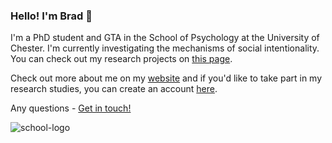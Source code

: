 ### Hello! I'm Brad 👋

I'm a PhD student and GTA in the School of Psychology at the University of Chester. I'm currently investigating the mechanisms of social intentionality. You can check out my research projects on [this page](https://github.com/BradKennedy-PhD). 

Check out more about me on my [website](https://bradleykennedy.co.uk) and if you'd like to take part in my research studies, you can create an account [here](https://account.bradleykennedy.co.uk).

Any questions - [Get in touch!](https://bradleykennedy.co.uk/contact)

![school-logo](https://dl.dropbox.com/s/js5w2w3tltn58gy/RISC%20Logo%20crop.PNG?dl=0)
